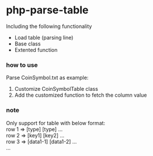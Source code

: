 # php-parse-table
Including the following functionality
*   Load table (parsing line)
*   Base class
*   Extented function

### how to use
Parse CoinSymbol.txt as example:
1.  Customize CoinSymbolTable class
2.  Add the customized function to fetch the column value

### note
Only support for table with below format:  
row 1 => [type] [type]  ...  
row 2 => [key1] [key2]  ...  
row 3 => [data1-1]  [data1-2] ...  
...  
